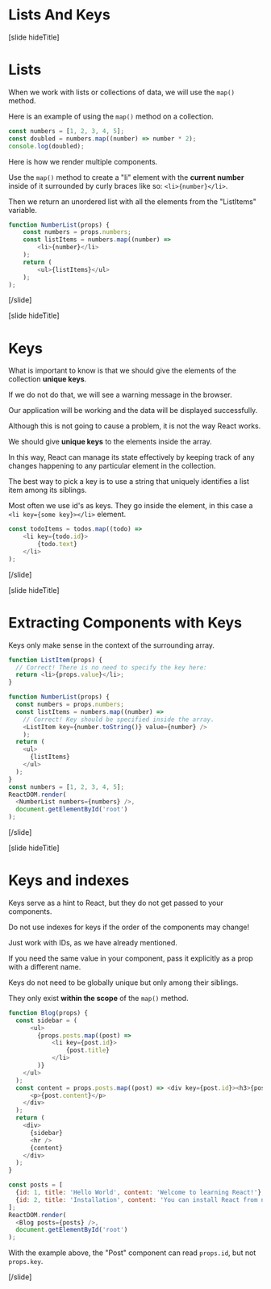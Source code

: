 # Lists And Keys

[slide hideTitle]

# Lists

When we work with lists or collections of data, we will use the `map()` method.

Here is an example of using the `map()` method on a collection.

```js
const numbers = [1, 2, 3, 4, 5];
const doubled = numbers.map((number) => number * 2);
console.log(doubled); 
```

Here is how we render multiple components.

Use the `map()` method to create a "li" element with the **current number** inside of it surrounded by curly braces like so: `<li>{number}</li>`.

Then we return an unordered list with all the elements from the "ListItems" variable.

```js
function NumberList(props) {
    const numbers = props.numbers;
    const listItems = numbers.map((number) =>
        <li>{number}</li>
    );
    return (
        <ul>{listItems}</ul>
    );
);
```

[/slide]

[slide hideTitle]

# Keys

What is important to know is that we should give the elements of the collection **unique keys**.

If we do not do that, we will see a warning message in the browser.

Our application will be working and the data will be displayed successfully.

Although this is not going to cause a problem, it is not the way React works.

We should give **unique keys** to the elements inside the array.

In this way, React can manage its state effectively by keeping track of any changes happening to any particular element in the collection.

The best way to pick a key is to use a string that uniquely identifies a list item among its siblings.

Most often we use id's as keys. They go inside the element, in this case a `<li key={some key}></li>` element.

```js
const todoItems = todos.map((todo) =>
    <li key={todo.id}>
        {todo.text}
    </li>
);
```

[/slide]

[slide hideTitle]

# Extracting Components with Keys

Keys only make sense in the context of the surrounding array.

```js
function ListItem(props) {
  // Correct! There is no need to specify the key here:  
  return <li>{props.value}</li>;
}

function NumberList(props) {
  const numbers = props.numbers;
  const listItems = numbers.map((number) =>
    // Correct! Key should be specified inside the array.    
    <ListItem key={number.toString()} value={number} /> 
    );
  return (
    <ul>
      {listItems}
    </ul>
  );
}
const numbers = [1, 2, 3, 4, 5];
ReactDOM.render(
  <NumberList numbers={numbers} />,
  document.getElementById('root')
);
```

[/slide]

[slide hideTitle]

# Keys and indexes

Keys serve as a hint to React, but they do not get passed to your components. 

Do not use indexes for keys if the order of the components may change! 

Just work with IDs, as we have already mentioned. 

If you need the same value in your component, pass it explicitly as a prop with a different name.

Keys do not need to be globally unique but only among their siblings. 

They only exist **within the scope** of the `map()` method.

```js
function Blog(props) {
  const sidebar = (
      <ul>
        {props.posts.map((post) =>
            <li key={post.id}> 
                {post.title}
            </li>
        )}
    </ul>
  );
  const content = props.posts.map((post) => <div key={post.id}><h3>{post.title}</h3>
      <p>{post.content}</p>
    </div>
  );
  return (
    <div>
      {sidebar}
      <hr />
      {content}    
    </div>
  );
}

const posts = [
  {id: 1, title: 'Hello World', content: 'Welcome to learning React!'},
  {id: 2, title: 'Installation', content: 'You can install React from npm.'}
];
ReactDOM.render(
  <Blog posts={posts} />,
  document.getElementById('root')
);
```

With the example above, the "Post" component can read `props.id`, but not `props.key`.

[/slide]